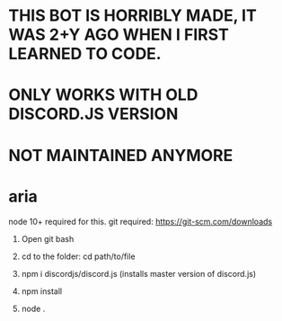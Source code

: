 # THIS BOT IS HORRIBLY MADE, IT WAS 2+Y AGO WHEN I FIRST LEARNED TO CODE.
# ONLY WORKS WITH OLD DISCORD.JS VERSION
# NOT MAINTAINED ANYMORE
# aria

node 10+ required for this.
git required: https://git-scm.com/downloads

1. Open git bash
2. cd to the folder: cd path/to/file
3. npm i discordjs/discord.js (installs master version of discord.js)
4. npm install 

5. node . 
